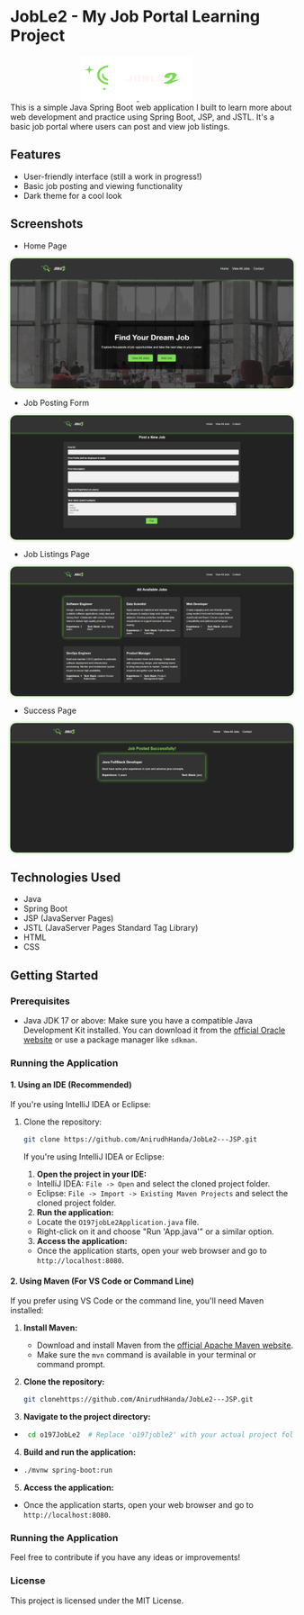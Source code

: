 # JobLe2 - My Job Portal Learning Project

<div align="center">
  <a href="https://github.com/AnirudhHanda/JobLe2---JSP/tree/main">
    <img src="https://raw.githubusercontent.com/AnirudhHanda/JobLe2---JSP/main/src/main/resources/static/image/logo3.png" alt="Project Logo" style="height: 80px; width: 100px;">
<img src="https://raw.githubusercontent.com/AnirudhHanda/JobLe2---JSP/main/src/main/resources/static/image/logo3text.png" alt="Project Logo" style="position: relative; left: -55px; height: 80px; width: 150px;">
  </a>
</div>
This is a simple Java Spring Boot web application I built to learn more about web development and practice using Spring Boot, JSP, and JSTL. It's a basic job portal where users can post and view job listings.

## Features


* User-friendly interface (still a work in progress!)
* Basic job posting and viewing functionality
* Dark theme for a cool look

## Screenshots

* Home Page
<div align="center">
  <img src="github-assets/home.PNG" alt="SMVDU IGNITE Brand GIF" style="border-radius: 10px; box-shadow: 0 0 5px #7ed957;">
</div>

* Job Posting Form

<div align="center">
  <img src="github-assets/jobpostingform.PNG" alt="SMVDU IGNITE Brand GIF" style="border-radius: 10px; box-shadow: 0 0 5px #7ed957;">
</div>

* Job Listings Page

<div align="center">
  <img src="github-assets/alljobs.png" alt="SMVDU IGNITE Brand GIF" style="border-radius: 10px; box-shadow: 0 0 5px #7ed957;">
</div>

* Success Page

<div align="center">
  <img src="github-assets/success.png" alt="SMVDU IGNITE Brand GIF" style="border-radius: 10px; box-shadow: 0 0 5px #7ed957;">
</div>

## Technologies Used

* Java
* Spring Boot
* JSP (JavaServer Pages)
* JSTL (JavaServer Pages Standard Tag Library)
* HTML
* CSS

## Getting Started

### Prerequisites

* Java JDK 17 or above:  Make sure you have a compatible Java Development Kit installed. You can download it from the [official Oracle website](https://www.oracle.com/java/technologies/javase/jdk.html) or use a package manager like `sdkman`.

### Running the Application

#### 1. Using an IDE (Recommended)

If you're using IntelliJ IDEA or Eclipse:

1. Clone the repository:
   ```bash
   git clone https://github.com/AnirudhHanda/JobLe2---JSP.git 
   ```

   If you're using IntelliJ IDEA or Eclipse:

   1.  **Open the project in your IDE:**
      *   IntelliJ IDEA: `File -> Open` and select the cloned project folder.
      *   Eclipse: `File -> Import -> Existing Maven Projects` and select the cloned project folder.

   2.  **Run the application:**
      *   Locate the `O197jobLe2Application.java` file.
      *   Right-click on it and choose "Run 'App.java'" or a similar option.

   3.  **Access the application:**
      *   Once the application starts, open your web browser and go to `http://localhost:8080`.

#### 2. Using Maven (For VS Code or Command Line)

If you prefer using VS Code or the command line, you'll need Maven installed:

1. **Install Maven:**
   * Download and install Maven from the [official Apache Maven website](https://maven.apache.org/download.cgi).
   * Make sure the `mvn` command is available in your terminal or command prompt.

2. **Clone the repository:**

   ```bash
   git clonehttps://github.com/AnirudhHanda/JobLe2---JSP.git
   ```
   
   
3.  **Navigate to the project directory:**
   *  ``` Bash
       cd o197JobLe2  # Replace 'o197joble2' with your actual project folder name.

4.  **Build and run the application:**
   *  ```bash
      ./mvnw spring-boot:run 

5.  **Access the application:**
   *   Once the application starts, open your web browser and go to `http://localhost:8080`.

### Running the Application
Feel free to contribute if you have any ideas or improvements!

### License
This project is licensed under the MIT License.
